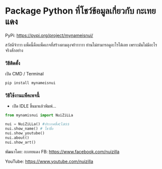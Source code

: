 # Package Python ที่โชว์ข้อมูลเกี่ยวกับ กะเทยแดง


PyPi: https://pypi.org/project/mynameisnui/

สวัสดีจ้าาาา แพ็คนี้คือแพ็คเกจที่สร้างตามลุงจย้าาาาาา ท่านไม่สามารถดูอะไรได้เลย เพราะมันไม่มีอะไรจริงสักอย่าง

### วิธีติดตั้ง

เปิด CMD / Terminal

```python
pip install mynameisnui
```

### วิธีใช้งานแพ็คเพจนี้

- เปิด IDLE ขึ้นมาแล้วพิมพ์...

```python
from mynamisnui import NuiZiLLa

nui = NuiZiLLa() #ประกาศชื่อclass
nui.show_name() # โชว์ชื่อ
nui.show_youtube()
nui.about()
nui.show_art()

```

พัฒนาโดย: กะเทยแดง
FB: https://www.facebook.com/nuizilla

YouTube: https://www.youtube.com/nuizilla

